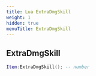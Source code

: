 ```yaml
---
title: Lua ExtraDmgSkill
weight: 1
hidden: true
menuTitle: ExtraDmgSkill
---
```

## ExtraDmgSkill
```lua
Item:ExtraDmgSkill(); -- number
```